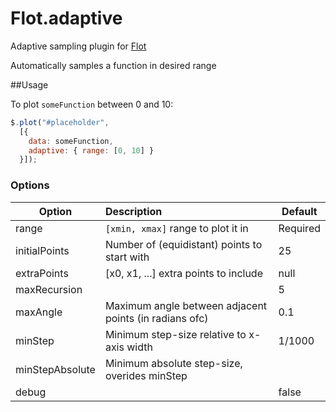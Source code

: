 Flot.adaptive
=============

Adaptive sampling plugin for [Flot](https://github.com/flot/flot)

Automatically samples a function in desired range

##Usage

To plot `someFunction` between 0 and 10:
```javascript
$.plot("#placeholder", 
  [{ 
    data: someFunction,
    adaptive: { range: [0, 10] }
  }]);
```

### Options

| Option          | Description| Default |
|-----------------|:-----------|---------|
| range           | `[xmin, xmax]` range to plot it in  | Required |
| initialPoints   | Number of (equidistant) points to start with| 25 |
| extraPoints     | [x0, x1, ...] extra points to include | null |
| maxRecursion    | | 5 |
| maxAngle        | Maximum angle between adjacent points (in radians ofc) | 0.1 |
| minStep         | Minimum step-size relative to x-axis width | 1/1000 |
| minStepAbsolute | Minimum absolute step-size, overides minStep | |
| debug           | | false |


